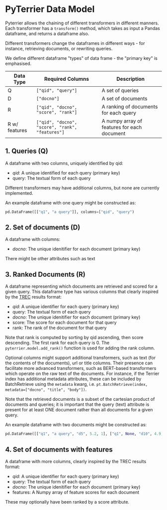 # PyTerrier Data Model

Pyterrier allows the chaining of different transformers in different manners. Each transformer has a `transform()` method, which takes as input a Pandas dataframe, and returns a dataframe also.

Different transformers change the dataframes in different ways - for instance, retrieving documents, or rewriting queries.

We define different dataframe "types" of data frame - the "primary key" is emphasised.

| Data Type         | Required Columns                                  | Description                                 | 
|-------------------|---------------------------------------------------|---------------------------------------------|
|    Q              | `["qid", "query"]`                                | A set of queries                            |
|    D              | `["docno"]`                                       | A set of documents                          |
|    R              | `["qid", "docno", "score", "rank"]`               | A ranking of documents for each query       |
|    R w/ features  | `["qid", "docno", "score", "rank", "features"]`   | A numpy array of features for each document |

## 1. Queries (Q)

A dataframe with two columns, uniquely identified by qid:
 - _qid_: A unique identified for each query (primary key)
 - query: The textual form of each query

Different transformers may have additional columns, but none are currently implemented.

An example dataframe with one query might be constructed as:
```python
pd.DataFrame([["q1", "a query"]], columns=["qid", "query")
```

## 2. Set of documents (D)

A dataframe with columns:
 - _docno_: The unique idenitifier for each document (primary key)

There might be other attributes such as text

## 3. Ranked Documents (R)

A dataframe representing which documents are retrieved and scored for a given query. This dataframe type has various columns that clearly inspired by the [TREC](https://trec.nist.gov/) results format:
 - _qid_: A unique identifier for each query  (primary key)
 - query: The textual form of each query
 - _docno_: The unique idenitifier for each document  (primary key)
 - score: The score for each document for that query
 - rank: The rank of the document for that query

Note that rank is computed by sorting by qid ascending, then score descending. The first rank for each query is 0. The `pyterrier.model.add_rank()` function is used for adding the rank column. 

Optional columns might support additional transformers, such as text (for the contents of the documents), url or title columns. Their presence can facilitate more advanced transformers, such as BERT-based transformers which operate on the raw text of the documents. For instance, if the Terrier index has additional metadata attributes, these can be included by BatchRetrieve using the `metadata` kwarg, i.e. `pt.BatchRetrieve(index, metadata=["docno", "title", "body"])`. 

Note that the retrieved documents is a subset of the cartesian product of documents and queries; it is important that the query (text) attribute is present for at least ONE document rather than all documents for a given query.

An example dataframe with two documents might be constructed as:

```python
pd.DataFrame([["q1", "a query", "d5", 5.2, 1], ["q1", None, "d10", 4.9, 2]], columns=["qid", "query", "docno", "score", "rank")
```

## 4. Set of documents with features

A dataframe with more columns, clearly inspired by the TREC results format:
 - _qid_: A unique identifier for each query  (primary key)
 - query: The textual form of each query
 - _docno_: The unique idenitifier for each document  (primary key)
 - features: A Numpy array of feature scores for each document

These may optionally have been ranked by a score attribute.